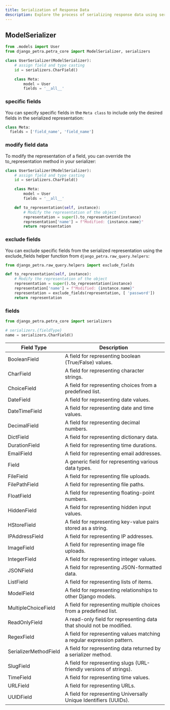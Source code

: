 ```yaml
---
title: Serialization of Response Data
description: Explore the process of serializing response data using serializers
---
```


## ModelSerializer

```python title="moduels/{module_name}/serializers.py"
from .models import User
from django_petra.petra_core import ModelSerializer, serializers

class UserSerializer(ModelSerializer):
    # assign field and type casting
    id = serializers.CharField()

    class Meta:
        model = User
        fields = '__all__'
```

### specific fields
You can specify specific fields in the `Meta class` to include only the desired fields in the serialized representation:

```python
class Meta:
  fields = ['field_name', 'field_name']
```

### modify field data

To modify the representation of a field, you can override the to_representation method in your serializer:

```python
class UserSerializer(ModelSerializer):
    # assign field and type casting
    id = serializers.CharField()

    class Meta:
        model = User
        fields = '__all__'

    def to_representation(self, instance):
        # Modify the representation of the object
        representation = super().to_representation(instance)
        representation['name'] = f"Modified: {instance.name}"
        return representation
```

### exclude fields

You can exclude specific fields from the serialized representation using the exclude_fields helper function from `django_petra.raw_query.helpers`:

```python
from django_petra.raw_query.helpers import exclude_fields

def to_representation(self, instance):
    # Modify the representation of the object
    representation = super().to_representation(instance)
    representation['name'] = f"Modified: {instance.name}"
    representation = exclude_fields(representation, [ 'password'])
    return representation
```

### fields

```python
from django_petra.petra_core import serializers

# serializers.{fieldType}
name = serializers.CharField()
```

| Field Type                | Description                                      |
|---------------------------|--------------------------------------------------|
| BooleanField              | A field for representing boolean (True/False) values.                  |
| CharField                 | A field for representing character strings.                            |
| ChoiceField               | A field for representing choices from a predefined list.               |
| DateField                 | A field for representing date values.                                 |
| DateTimeField             | A field for representing date and time values.                        |
| DecimalField              | A field for representing decimal numbers.                             |
| DictField                 | A field for representing dictionary data.                              |
| DurationField             | A field for representing time durations.                               |
| EmailField                | A field for representing email addresses.                             |
| Field                     | A generic field for representing various data types.                  |
| FileField                 | A field for representing file uploads.                                |
| FilePathField             | A field for representing file paths.                                  |
| FloatField                | A field for representing floating-point numbers.                      |
| HiddenField               | A field for representing hidden input values.                         |
| HStoreField               | A field for representing key-value pairs stored as a string.         |
| IPAddressField            | A field for representing IP addresses.                               |
| ImageField                | A field for representing image file uploads.                         |
| IntegerField              | A field for representing integer values.                              |
| JSONField                 | A field for representing JSON-formatted data.                        |
| ListField                 | A field for representing lists of items.                              |
| ModelField                | A field for representing relationships to other Django models.        |
| MultipleChoiceField       | A field for representing multiple choices from a predefined list.      |
| ReadOnlyField             | A read-only field for representing data that should not be modified.   |
| RegexField                | A field for representing values matching a regular expression pattern. |
| SerializerMethodField     | A field for representing data returned by a serializer method.         |
| SlugField                 | A field for representing slugs (URL-friendly versions of strings).     |
| TimeField                 | A field for representing time values.                                 |
| URLField                  | A field for representing URLs.                                       |
| UUIDField                 | A field for representing Universally Unique Identifiers (UUIDs).       |
